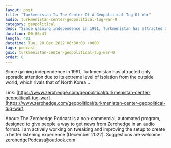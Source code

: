 ```yaml
---
layout: post
title: "Turkmenistan Is The Center Of A Geopolitical Tug Of War"
audio: turkmenistan-center-geopolitical-tug-war-0
category: geopolitical
desc: "Since gaining independence in 1991, Turkmenistan has attracted only sporadic attention due to its extreme level of isolation from the outside world, which rivals that of North Korea... "
duration: 00:06:41
length: 401
datetime: Tue, 20 Dec 2022 08:30:00 +0000
tags: podcast
guid: turkmenistan-center-geopolitical-tug-war-0
order: 0
---
```

Since gaining independence in 1991, Turkmenistan has attracted only sporadic attention due to its extreme level of isolation from the outside world, which rivals that of North Korea... 

Link: [https://www.zerohedge.com/geopolitical/turkmenistan-center-geopolitical-tug-war](https://www.zerohedge.com/geopolitical/turkmenistan-center-geopolitical-tug-war)

About: The Zerohedge Podcast is a non-commercial, automated program, designed to give people a way to get news from Zerohedge in an audio format.  I am actively working on tweaking and improving the setup to create a better listening experience (December 2022).  Suggestions are welcome: [zerohedgePodcast@outlook.com](mailto:zerohedgePodcast@outlook.com)